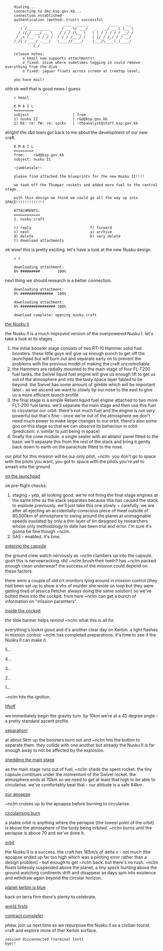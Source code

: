 ```
    dialing...
    connecting to dmz.ksp.gov.kb...
    connection established
    authentication (method: trust) successful
        __                 ____  _____          ____   ___ 
       / /___________     / __ \/ ___/   _   __/ __ \ |__ \
      / //_/ ___/ __ \   / / / /\__ \   | | / / / / / __/ /
     / ,< (__  ) /_/ /  / /_/ /___/ /   | |/ / /_/ / / __/ 
    /_/|_/____/ .___/   \____//____/    |___/\____(_)____/ 
             /_/                                           

    release notes:
        o kmail now supports attachments!
        o fixed: issue where sometimes logging in could remove everything from the disk
        o fixed: jaguar floats across screen at treetop level;

    you have mail!
```

ohh ok well that is good news I guess

```
    > kmail

    K M A I L
    =========
    subject                    | from
    1) nusku II                | r&d@ksp.gov.kb
    2) RE: re: FW: re: socks   | ~theanalyst@staff.ksp.gov.kb
```

alright! the r&d team got back to me about the development of our new craft.

```
    K M A I L
    =========
    from:    r&d@ksp.gov.kb
    subject: nusku II

    ~jumblesale!!

    please find attached the blueprints for the new Nusku II!!!!

    we took off the Thumper rockets and added more fuel to the central stage.

    with this design we think we could go all the way up into SPACE!!!!!!!!!!!!!

    ATTACHMENTS:
    ============
    1. nusku.craft

    r) reply                           f) forward
    n) next                            a) archive
    d) delete                          D) very delete
    t) download attachments
```

ok wow! this is pretty exciting. let's have a look at the new Nusku design.

```
    > t

    downloading attachment:
    0% #########        100%
```

next thing we should research is a better connection.

```
    downloading attachment:
    0% ###############  100%
```



```
    downloading attachment:
    0% ################ 100%

    download complete! opening nusku.craft
```

[the Nusku II](http://i.imgur.com/RuIWPOx.png)

the Nusku II is a much improved version of the overpowered Nusku I. let's take a look at its stages.

1. the initial booster stage consists of two RT-10 Hammer solid fuel boosters. these little guys will give us enough punch to get off the launchpad but will burn out and separate early on to prevent the problems with the previous model of making the craft uncontrollable.
1. the Hammers are radially mounted to the main stage of four FL-T200 fuel tanks. the Swivel liquid fuel engine will give us enough lift to get us out of the atmosphere and into the tasty space layer fabled to be beyond. the Swivel has some amount of gimble which will be important later - as we ascend we want to slowly tip our nose to the east to give us a more efficient launch profile.
1. the final stage is a simple Reliant liquid fuel engine attached to two more FLT-200 fuel tanks. we'll separate the main stage and then use this fuel to circularise our orbit. there's not much fuel and the engine is not very powerful but that's fine - once we're out of the atmosphere we don't need much power to make large changes to our orbit. there's also some goo on this stage so that we can observe its behaviour in orbit (prediction: v. similar to just being in space)
1. finally the crew module. a single seater with an ablator panel fitted to the base. we'll separate this from the rest of the stack and bring it gently back down to earth on the parachute fitted to the nose.


our pilot for this mission will be our only pilot, ~nclm. you don't go to space with the pilots you want, you got to space with the pilots you're yet to smash into the ground.

[on the launchpad](http://i.imgur.com/KNA4F4s.png)

ok pre-flight checks:

1. staging - yep, all looking good. we're not firing the final stage engines at the same time as the stack separates because this has caused the stack to explode previously. we'll just take this one slowly + carefully. we are after all ejecting an accidentally-conscious piece of meat outside of 80,000km of atmosphere to swing around the planet at unimaginable speeds insulated by only a thin layer of tin designed by researchers whose only methodology to date has been trial and error. I'm sure it's gonna be fine though ~nclm.
1. SAS - enabled. it's time.

[entering the capsule](http://i.imgur.com/IeSIviv.png)

the ground crew watch nervously as ~nclm clambers up into the capsule. gosh this is nervewracking. did ~nclm brush their teeth? has ~nclm packed enough clean underwear? the success of the mission could depend on these factors.

there were a couple of old crt monitors lying around in mission control (they had been set up to show a vhs of murder she wrote on loop but they were getting tired of jessica fletcher always doing the same solution) so we've bolted them into the cockpit. from here ~nclm can get a bunch of information on "mission paramters".

[inside the cockpit](http://i.imgur.com/RKQfha0.png)

the tilde banner helps remind ~nclm what this is all for.

everything's lookin good and it's another clear day on Kerbin. a light flashes in mission control: ~nclm has completed preparations. it's time to see if the Nusku II can make it.

5...

4...

3...

2...

1...

~nclm hits the ignition.

[liftoff](http://i.imgur.com/GrdcfTN.gif)

we immediately begin the gravity turn. by 10km we're at a 45 degree angle - a pretty standard ascent profile.

[separation!](http://i.imgur.com/KAV7mzr.gif)

at about 5km up the boosters burn out and ~nclm hits the button to separate them. they collide with one another but already the Nusku II is far enough away to not be affected by the explosion.

[shedding the main stage](http://i.imgur.com/zjqcxsX.gif)

as the main stage runs out of fuel, ~nclm sheds the spent rocket. the tiny capsule continues under the momentum of the Swivel rocket. the atmosphere ends at 70km so we need to get at least that high to be able to circularise. we've comfortably beat that - our altitude is a safe 84km.

[our apoapse](http://i.imgur.com/GnzhFuJ.png)

~nclm cruises up to the apoapse before burning to circularise.

[circulairsing burn](http://i.imgur.com/iogy5Z6.png)

a stable orbit is anything where the periapse (the lowest point of the orbit) is above the atmosphere of the body being orbited. ~nclm burns until the periapse is above 70 and we've done it.

[orbit](http://i.imgur.com/NymQ2yL.png)

the Nusku II is a success. the craft has 165m/s of delta v - not much (the apoapse ended up far too high which was a piloting error rather than a design problem) - but enough to get ~nclm back. but there's no rush. ~nclm floats listlessly suspended above the planet, a tiny speck hurtling above the ground watching continents drift and disappear as days spin into existence and withdraw again beyond the circular horizon.

[planet kerbin is blue](http://i.imgur.com/jhVzvdF.png)

back on terra firm there's plenty to celebrate.

[world firsts](http://i.imgur.com/JMhYoQD.png)

[contract complete!](http://i.imgur.com/7qX3uat.png)

phew. join us next time as we repurpose the Nusku II as a civilian tourist craft and explore more of ther Kerbin surface.

    session disconnected (terminal lost)
    bye!!